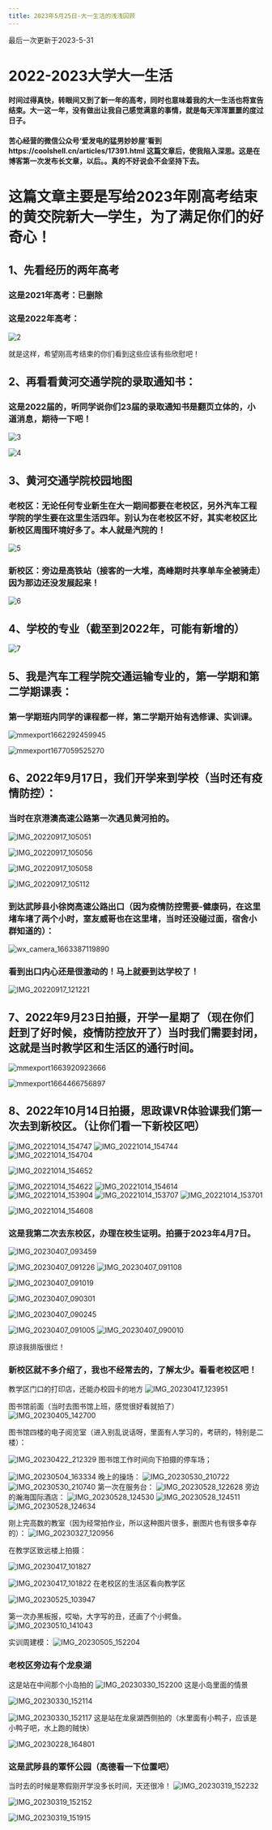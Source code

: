 ```yaml
---
title: 2023年5月25日-大一生活的浅浅回顾
---
```

最后一次更新于2023-5-31

# 2022-2023大学大一生活

#### 时间过得真快，转眼间又到了新一年的高考，同时也意味着我的大一生活也将宣告结束。大一这一年，没有做出让我自己感觉满意的事情，就是每天浑浑噩噩的度过日子。
#### 苦心经营的微信公众号‘爱发电的猛男妙妙屋’看到https://coolshell.cn/articles/17391.html 这篇文章后，使我陷入深思。这是在博客第一次发布长文章，以后。。真的不好说会不会坚持下去。

# 这篇文章主要是写给2023年刚高考结束的黄交院新大一学生，为了满足你们的好奇心！

## 1、先看经历的两年高考

### 这是2021年高考：已删除



### 这是2022年高考：

![2](https://github.com/humengofchina/mengnanBlog/assets/99729216/b6ed2a27-52fa-4de6-beea-87f1d77023f3)

就是这样，希望刚高考结束的你们看到这些应该有些欣慰吧！

## 2、再看看黄河交通学院的录取通知书：

### 这是2022届的，听同学说你们23届的录取通知书是翻页立体的，小道消息，期待一下吧！

![3](https://github.com/humengofchina/mengnanBlog/assets/99729216/d67dee77-f53b-48c7-a579-180b1856169f)


![4](https://github.com/humengofchina/mengnanBlog/assets/99729216/682c15e7-a824-49f0-a5e8-0e6498661d49)


## 3、黄河交通学院校园地图

### 老校区：无论任何专业新生在大一期间都要在老校区，另外汽车工程学院的学生要在这里生活四年。别认为在老校区不好，其实老校区比新校区周围环境好多了。本人就是汽院的！


![5](https://github.com/humengofchina/mengnanBlog/assets/99729216/5d9413e5-07ef-4705-9f20-8435dcaca9a3)

### 新校区：旁边是高铁站（接客的一大堆，高峰期时共享单车全被骑走）因为那边还没发展起来！


![6](https://github.com/humengofchina/mengnanBlog/assets/99729216/7601602a-7589-4d2b-98cd-86f020bed509)

## 4、学校的专业（截至到2022年，可能有新增的）

![7](https://github.com/humengofchina/mengnanBlog/assets/99729216/12e3eb01-7ebf-41bd-b769-2d558b8551d8)

## 5、我是汽车工程学院交通运输专业的，第一学期和第二学期课表：
### 第一学期班内同学的课程都一样，第二学期开始有选修课、实训课。

![mmexport1662292459945](https://github.com/humengofchina/mengnanBlog/assets/99729216/68149ef4-418a-4a8f-b040-c6cf7b934faf)

![mmexport1677059525270](https://github.com/humengofchina/mengnanBlog/assets/99729216/df13c737-5513-4229-a358-ae999f2e565e)

## 6、2022年9月17日，我们开学来到学校（当时还有疫情防控）：
### 当时在京港澳高速公路第一次遇见黄河拍的。

![IMG_20220917_105051](https://github.com/humengofchina/mengnanBlog/assets/99729216/4f9d7b68-57f1-4dc3-86f8-cab90df727f2)

![IMG_20220917_105056](https://github.com/humengofchina/mengnanBlog/assets/99729216/6ce70ab1-ecd3-41a0-aac8-069158fa5844)

![IMG_20220917_105058](https://github.com/humengofchina/mengnanBlog/assets/99729216/0d6f1a63-ab57-4c27-958a-4eefea78b56d)

![IMG_20220917_105112](https://github.com/humengofchina/mengnanBlog/assets/99729216/a43b239f-e1f2-4f23-9e52-1dfd9fbb7b1e)

### 到达武陟县小徐岗高速公路出口（因为疫情防控需要-健康码，在这里堵车堵了两个小时，室友威哥也在这里堵，当时还没碰过面，宿舍小群知道的）：

![wx_camera_1663387119890](https://github.com/humengofchina/mengnanBlog/assets/99729216/bb86cfef-6313-4eed-85f2-10ebbf5a127b)

### 看到出口内心还是很激动的！马上就要到达学校了！

![IMG_20220917_121221](https://github.com/humengofchina/mengnanBlog/assets/99729216/082486bf-12ba-4af7-bd91-0ec874efa210)

## 7、2022年9月23日拍摄，开学一星期了（现在你们赶到了好时候，疫情防控放开了）当时我们需要封闭，这就是当时教学区和生活区的通行时间。

![mmexport1663920923666](https://github.com/humengofchina/mengnanBlog/assets/99729216/09e02e71-a594-44a6-8525-85d25eb0e623)

![mmexport1664466756897](https://github.com/humengofchina/mengnanBlog/assets/99729216/1c2fe768-3d39-4775-8a2d-182ec919da51)

## 8、2022年10月14日拍摄，思政课VR体验课我们第一次去到新校区。（让你们看一下新校区吧）

![IMG_20221014_154747](https://github.com/humengofchina/mengnanBlog/assets/99729216/e7d669ee-b39c-488c-8c63-ea0d4c94cd38)
![IMG_20221014_154744](https://github.com/humengofchina/mengnanBlog/assets/99729216/7f8ce8b3-8e1a-4d52-8967-2fea29365232)
![IMG_20221014_154704](https://github.com/humengofchina/mengnanBlog/assets/99729216/02e4ecd4-c687-4005-b68c-a3d14ff83738)

![IMG_20221014_154652](https://github.com/humengofchina/mengnanBlog/assets/99729216/f251851f-3d60-4eee-af0d-0329a5baf33c)


![IMG_20221014_154622](https://github.com/humengofchina/mengnanBlog/assets/99729216/f9004f3d-9fad-4e6b-a368-8025c35cb54f)
![IMG_20221014_154614](https://github.com/humengofchina/mengnanBlog/assets/99729216/fd4a25f7-b211-4506-8084-fcbaf0e97bf0)
![IMG_20221014_153904](https://github.com/humengofchina/mengnanBlog/assets/99729216/a975c8c9-25c2-4e75-8e19-7eecd29b415f)
![IMG_20221014_153707](https://github.com/humengofchina/mengnanBlog/assets/99729216/16375c45-707f-4414-8902-c8fe1137871d)
![IMG_20221014_153701](https://github.com/humengofchina/mengnanBlog/assets/99729216/1d48e802-3205-4e0f-9f35-e7dba0d2e0ce)


![IMG_20221014_154608](https://github.com/humengofchina/mengnanBlog/assets/99729216/f676b932-d711-4d99-9289-cc62cacda50d)

### 这是我第二次去东校区，办理在校生证明。拍摄于2023年4月7日。


![IMG_20230407_093459](https://github.com/humengofchina/mengnanBlog/assets/99729216/63828606-098f-4006-b50e-f7c6acbc3d1c)


![IMG_20230407_091226](https://github.com/humengofchina/mengnanBlog/assets/99729216/568c894a-6731-4d57-b533-7cde7847a659)
![IMG_20230407_091108](https://github.com/humengofchina/mengnanBlog/assets/99729216/80034db3-9c92-413a-bf02-09af888af2c0)


![IMG_20230407_091019](https://github.com/humengofchina/mengnanBlog/assets/99729216/9a812340-19d1-4599-a146-e27dd16be0c7)

![IMG_20230407_090301](https://github.com/humengofchina/mengnanBlog/assets/99729216/f0b8e455-f87b-468a-9a12-2b8c612890cf)


![IMG_20230407_090245](https://github.com/humengofchina/mengnanBlog/assets/99729216/bb3476d0-1dfb-4f78-8974-b2cf89751ec7)

![IMG_20230407_091005](https://github.com/humengofchina/mengnanBlog/assets/99729216/412910e2-232f-486e-bcbc-ea72c08f3a9f)
![IMG_20230407_090010](https://github.com/humengofchina/mengnanBlog/assets/99729216/186c83b8-9812-4740-9379-0e23378648bd)

原谅我排版很烂！
### 新校区就不多介绍了，我也不经常去的，了解太少。看看老校区吧！
教学区门口的打印店，还能办校园卡的地方
![IMG_20230417_123951](https://github.com/humengofchina/mengnanBlog/assets/99729216/6c08036a-9135-40d7-aed1-5f1d9c1167b4)

图书馆前面（当时去图书馆上班，感觉很好看就拍了）
![IMG_20230405_142700](https://github.com/humengofchina/mengnanBlog/assets/99729216/c68e73ac-ac9a-4865-a50c-4e985591b50d)

图书馆四楼的电子阅览室（进入别乱说话呀，里面有人学习的，考研的，特别是二楼）：

![IMG_20230422_212329](https://github.com/humengofchina/mengnanBlog/assets/99729216/b35f121b-5820-451b-adec-9586d0721c40)
图书馆工作时间向下拍摄的停车场；

![IMG_20230504_163334](https://github.com/humengofchina/mengnanBlog/assets/99729216/a4dad757-fe95-4115-934a-4d2b769d81a5)
晚上的操场：
![IMG_20230530_210722](https://github.com/humengofchina/mengnanBlog/assets/99729216/1694c0c2-9db1-458a-9f19-4ce74a8237de)
![IMG_20230530_210740](https://github.com/humengofchina/mengnanBlog/assets/99729216/021166d4-360e-45d4-aec6-3f362e24888e)
第一次在服务台：
![IMG_20230528_122628](https://github.com/humengofchina/mengnanBlog/assets/99729216/ccf3e6ff-597f-44e9-8416-863ecd4970d9)
旁边的瀚海国际酒店：
![IMG_20230528_124530](https://github.com/humengofchina/mengnanBlog/assets/99729216/3bfaaaa1-d203-4cfb-807a-50c44e5ee389)
![IMG_20230528_124511](https://github.com/humengofchina/mengnanBlog/assets/99729216/d217264d-d5b6-4147-bb76-e0e1115cbcf6)
![IMG_20230528_124634](https://github.com/humengofchina/mengnanBlog/assets/99729216/06d3cccf-fbc5-44a3-b455-6dbf890af451)

刚上完高数的教室（因为经常拍作业，所以这种图片很多，删图片也有很多幸存的）：
![IMG_20230327_120956](https://github.com/humengofchina/mengnanBlog/assets/99729216/60d2bd3a-597d-48fb-bce3-532cb580210b)

在教学区致远楼上拍摄：

![IMG_20230417_101827](https://github.com/humengofchina/mengnanBlog/assets/99729216/9e89e491-7455-4b15-97c9-f9d1c4e735bf)

![IMG_20230417_101822](https://github.com/humengofchina/mengnanBlog/assets/99729216/8b8f50a7-6841-403d-979d-d9c4c8a9f544)
在老校区的生活区看向教学区

![IMG_20230525_103947](https://github.com/humengofchina/mengnanBlog/assets/99729216/3fe44056-b0a2-4612-bbc2-7f4427f54d4f)

第一次办黑板报，哎呦，大字写的丑，还画了个小鳄鱼。
![IMG_20230510_141043](https://github.com/humengofchina/mengnanBlog/assets/99729216/0e43d402-bbf8-4525-93b5-a543ded1727d)


实训周建模：
![IMG_20230505_152204](https://github.com/humengofchina/mengnanBlog/assets/99729216/0ddfee0d-5154-4916-bebe-d4c823ca7172)

### 老校区旁边有个龙泉湖
这是站在中间那个小岛拍的
![IMG_20230330_152200](https://github.com/humengofchina/mengnanBlog/assets/99729216/b7df0544-b859-449e-ba3f-7dad004cdccd)
这是小岛里面的情景

![IMG_20230330_152114](https://github.com/humengofchina/mengnanBlog/assets/99729216/9b25e9af-fc57-482b-bd82-8716f69daf15)

![IMG_20230330_152117](https://github.com/humengofchina/mengnanBlog/assets/99729216/15a48893-3e90-46ea-84e8-8993dd54c2fd)
这是站在龙泉湖西侧拍的（水里面有小鸭子，应该是小鸭子吧，水上跑的贼快）

![IMG_20230228_164801](https://github.com/humengofchina/mengnanBlog/assets/99729216/23302fa8-f063-4874-8574-b971ca4d6399)

### 这是武陟县的覃怀公园（高德看一下位置吧）
当时去的时候是寒假刚开学没多长时间，天还很冷！
![IMG_20230319_152232](https://github.com/humengofchina/mengnanBlog/assets/99729216/6a282e4e-a37a-4c0e-9fd4-6ad6e22f78fb)

![IMG_20230319_152152](https://github.com/humengofchina/mengnanBlog/assets/99729216/640f001f-33dc-46f1-9d39-a45168274b31)

![IMG_20230319_151915](https://github.com/humengofchina/mengnanBlog/assets/99729216/b6a6b8e4-466d-4060-8a81-0446c637d73f)




